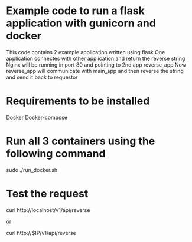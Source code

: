 # Example code to run a flask application with gunicorn and docker

 This code contains 2 example application written using flask
 One application connectes with other application and return the reverse string
 Nginx will be running in port 80 and pointing to 2nd app reverse_app
 Now reverse_app will communicate with main_app and then reverse the string and send it back to requestor

# Requirements to be installed
  
  Docker
  Docker-compose


# Run all 3 containers using the following command

  sudo ./run_docker.sh

# Test the request
  
  curl http://localhost/v1/api/reverse

  or

  curl http://$IP/v1/api/reverse

